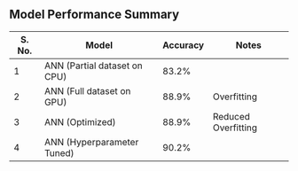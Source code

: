 ## Model Performance Summary

| S. No. | Model                          | Accuracy  | Notes                 |
|--------|--------------------------------|-----------|-----------------------|
| 1      | ANN (Partial dataset on CPU)   | 83.2%     |                       |
| 2      | ANN (Full dataset on GPU)      | 88.9%     | Overfitting           |
| 3      | ANN (Optimized)                | 88.9%     | Reduced Overfitting   |
| 4      | ANN (Hyperparameter Tuned)     | 90.2%     |                       |

